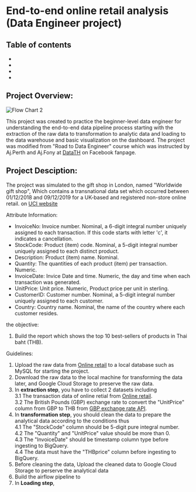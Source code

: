 # End-to-end online retail analysis (Data Engineer project)
## Table of contents
-
-
-
-

## Project Overview:
![Flow Chart 2](https://user-images.githubusercontent.com/95965281/192148727-b1acfa5a-c988-46cd-b7b6-38e4fcd288b6.jpg)

This project was created to practice the beginner-level data engineer for understanding the end-to-end data pipeline process starting with the extraction of the raw data to transformation to analytic data and loading to the data warehouse and basic visualization on the dashboard. The project was modified from "Road to Data Engineer" course which was instructed by Aj.Perth and Aj.Fony at [DataTH](https://www.facebook.com/datasciencechill) on Facebook fanpage.

## Project Desciption:
The project was simulated to the gift shop in London, named "Worldwide gift shop", Which contains a transnational data set which occurred between 01/12/2018 and 09/12/2019 for a UK-based and registered non-store online retail. on [UCI website](https://archive.ics.uci.edu/ml/datasets/Online+Retail)

Attribute Information:
- InvoiceNo: Invoice number. Nominal, a 6-digit integral number uniquely assigned to each transaction. If this code starts with letter 'c', it indicates a cancellation.
- StockCode: Product (item) code. Nominal, a 5-digit integral number uniquely assigned to each distinct product.
- Description: Product (item) name. Nominal.
- Quantity: The quantities of each product (item) per transaction. Numeric.
- InvoiceDate: Invice Date and time. Numeric, the day and time when each transaction was generated.
- UnitPrice: Unit price. Numeric, Product price per unit in sterling.
- CustomerID: Customer number. Nominal, a 5-digit integral number uniquely assigned to each customer.
- Country: Country name. Nominal, the name of the country where each customer resides.

the objective:
1. Build the report which shows the top 10 best-sellers of products in Thai baht (THB).

Guidelines:
1. Upload the raw data from [Online retail](https://drive.google.com/file/d/1BYej-MzFBptFdbyCavLNCM5Kqy8B250k/view?usp=sharing) to a local database such as MySQL for starting the project.
2. Download the raw data to the local machine for transforming the data later, and Google Cloud Storage to preserve the raw data.
3. In **extraction step**, you have to collect 2 datasets including \
3.1 The transaction data of online retial from [Online retail](https://drive.google.com/file/d/1BYej-MzFBptFdbyCavLNCM5Kqy8B250k/view?usp=sharing). \
3.2 The British Pounds (GBP) exchange rate to convert the "UnitPrice" column from GBP to THB from [GBP exchange rate API](https://de-training-2020-7au6fmnprq-de.a.run.app/currency_gbp/all).
4. In **transformation step**, you should clean the data to prepare the analytical data according to the conditions thus \
4.1 The "StockCode" column should be 5-digit pure integral number. \
4.2 The "Quantity" and "UnitPrice" value should be more than 0. \
4.3 The "InvoiceDate" should be timestamp column type before ingesting to BigQuery. \
4.4 The data must have the "THBprice" column before ingesting to BigQuery.
5. Before cleaning the data, Upload the cleaned data to Google Cloud Storage to perserve the analytical data
6. Build the airflow pipeline to 
7. In **Loading step**, 

